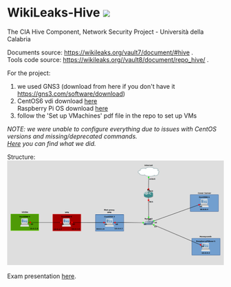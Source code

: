# WikiLeaks-Hive <a href="https://hits.seeyoufarm.com"><img src="https://hits.seeyoufarm.com/api/count/incr/badge.svg?url=https%3A%2F%2Fgithub.com%2Fgiadagabriele%2FWikiLeaks-Hive%2Fhit-counter&count_bg=%235D84A7&title_bg=%23ABABAB&icon=&icon_color=%23E7E7E7&title=hits&edge_flat=false"/></a>
The CIA Hive Component, Network Security Project - Università della Calabria

Documents source: https://wikileaks.org/vault7/document/#hive .<br>
Tools code source: https://wikileaks.org//vault8/document/repo_hive/ .

For the project:
1) we used GNS3 (download from here if you don't have it https://gns3.com/software/download)<br>
2)  CentOS6 vdi download <a href="https://www.osboxes.org/centos/">here</a><br>
    Raspberry Pi OS download <a href="https://www.raspberrypi.com/software/">here</a><br> 
3) follow the 'Set up VMachines' pdf file in the repo to set up VMs<br>

<I>NOTE: we were unable to configure everything due to issues with CentOS versions and missing/deprecated commands.<br>
<a href="https://github.com/giadagabriele/WikiLeaks-Hive/blob/main/Hive%20-%20GNS3%20project.docx">Here</a> you can find what we did.</I><br>

Structure:
<img src="gns3.png"/>

Exam presentation <a href="https://github.com/giadagabriele/WikiLeaks-Hive/blob/main/The%20CIA%20Hive%20component.pptx">here</a>.<br>
